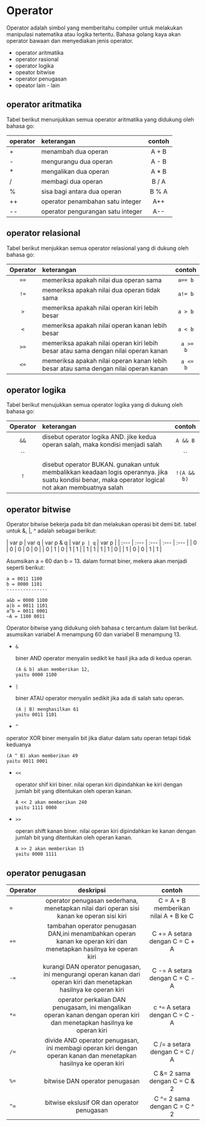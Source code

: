 # Operator

Operator adalah simbol yang memberitahu compiler untuk melakukan manipulasi natematika atau logika tertentu. Bahasa golang kaya akan operator bawaan dan menyediakan jenis operator.

- operator aritmatika
- operator rasional
- operator logika
- opeator bitwise
- operator penugasan
- opeator lain - lain

## operator aritmatika

Tabel berikut menunjukkan semua operator aritmatika yang didukung oleh bahasa go:

| operator      | keterangan                    | contoh        |
| :---          | :---                          | :---:         |
| +             | menambah dua operan           | A + B         |
| -             | mengurangu dua operan         | A - B         |
| *             | mengalikan dua operan         | A * B         |
| /             | membagi dua operan            | B / A         |
| %             | sisa bagi antara dua operan   | B % A         |
| ++            | operator penambahan satu integer  | A++       |
| --            | operator pengurangan satu integer | A--       |


## operator relasional

Tabel berikut menjukkan semua operator relasional yang di dukung oleh bahasa go:

| Operator      | keterangan                                    | contoh        |
| :---:         | :---                                          | :---:         |
| ``==``        | memeriksa apakah nilai dua operan sama        | ``a== b``     |
| ``!=``        | memeriksa apakah nilai dua operan tidak sama  | ``a!= b``     |
| ``>``         | memeriksa apakah nilai operan kiri lebih besar| ``a > b``     |
| ``<``         | memeriksa apakah nilai operan kanan lebih besar| ``a < b``    |
| ``>=``        | memeriksa apakah nilai operan kiri lebih besar atau sama dengan nilai operan kanan | `` a >= b``      |
| ``<=``        | memeriksa apakah nilai operan kanan lebih besar atau sama dengan nilai operan kanan | `` a <= b``     |


## operator logika

Tabel berikut menujukkan semua operator logika yang di dukung oleh bahasa go:

| Operator      | keterangan                                    | contoh        |
| :---:         | :---                                          | :---:         |
| ``&&``        | disebut operator logika AND. jike kedua operan salah, maka kondisi menjadi salah | ``A && B``         |
| ``||``        | disebut operator logika ATAU. jika salah satu operan bemar, maka kondisi menjadi benar | ``A || B``   |
| ``!``         | disebut operator BUKAN. gunakan untuk membalikkan keadaan logis operannya. jika suatu kondisi benar, maka operator logical not akan membuatnya salah | ``!(A && b)``        |


## operator bitwise

Operator bitwise bekerja pada bit dan melakukan operasi bit demi bit. tabel untuk &, |, ^ adalah sebagai berikut:

| var p      | var q      | var p & q         | var ``p | q``     | var p     |
| :---  | :---  | :---         | :---         | :--- |
| 0      | 0      | 0             | 0             | 0     |
| 0      | 1      | 0             | 1             | 1     |
| 1      | 1      | 1             | 1             | 0     |
| 1      | 0      | 0             | 1             | 1     |


Asumsikan a = 60 dan b = 13. dalam format biner, mekera akan menjadi seperti berikut:

```
a = 0011 1100
b = 0000 1101
---------------

a&b = 0000 1100
a|b = 0011 1101
a^b = 0011 0001
~A = 1100 0011
```

Operator bitwise yang didukung oleh bahasa c tercantum dalam list berikut. asumsikan variabel A menampung 60 dan variabel B menampung 13.


- ``&``

  biner AND operator menyalin sedikit ke hasil jika ada di kedua operan.
  ```
  (A & b) akan memberikan 12,
  yaitu 0000 1100
  ```

- ``|``

  biner ATAU operator menyalin sedikit jika ada di salah satu operan.
  ```
  (A | B) menghasilkan 61
  yaitu 0011 1101
  ```

-  ``^``

  operator XOR biner menyalin bit jika diatur dalam satu operan tetapi tidak keduanya
  ```
  (A ^ B) akan memberikan 49
  yaitu 0011 0001
  ```

- ``<<``

  operator shif kiri biner. nilai operan kiri dipindahkan ke kiri dengan jumlah bit yang ditentukan oleh operan kanan.
  ```
  A << 2 akan memberikan 240
  yaitu 1111 0000
  ```

- ``>>``

  operan shift kanan biner. nilai operan kiri dipindahkan ke kanan dengan jumlah bit yang ditentukan oleh operan kanan.
  ```
  A >> 2 akan memberikan 15
  yaitu 0000 1111
  ```

## operator penugasan

| Operator      | deskripsi                             | contoh        |
| :---          | :---:                                 | :---:         |
| ``=``         | operator penugasan sederhana, menetapkan nilai dari operan sisi kanan ke operan sisi kiri     | C = A + B memberikan nilai A + B ke C         |
| ``+=``        | tambahan operator penugasan DAN,ini menambahkan operan kanan ke operan kiri dan menetapkan hasilnya ke operan kiri    | C += A setara dengan C = C + A        |
| ``-=``        | kurangi DAN operator penugasan, ini mengurangi operan kanan dari operan kiri dan menetapkan hasilnya ke operan kiri   | C -= A setara dengan C = C - A        |
| ``*=``        | operator perkalian DAN penugasam, ini mengalikan operan kanan dengan operan kiri dan menetapkan hasilnya ke operan kiri       | c ``*=`` A setara dengan C = C - A |
| ``/=``        | divide AND operator penugasan, ini membagi operan kiri dengan operan kanan dan menetapkan hasilnya ke operan kiri     | C /= a setara dengan C = C / A        |
| ``%=``        | bitwise DAN operator penugasan        | C &= 2 sama dengan C = C & 2  |
| ``^=``        | bitwise ekslusif OR dan operator penugasan    | C ^= 2 sama dengan C = C ^ 2  |P
